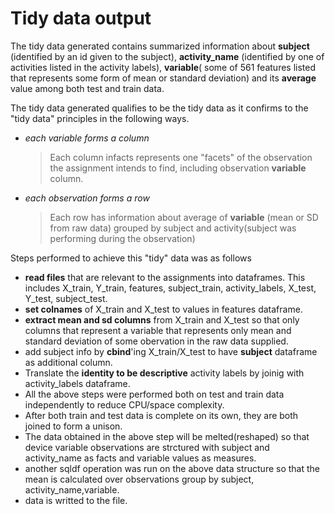 Tidy data output
==================================
 The tidy data generated contains summarized information about **subject** (identified by an id given to the subject), **activity_name** (identified by one of activities listed in the activity labels), **variable**( some of 561 features listed that represents some form of mean or standard deviation) and its **average** value among both test and train data.
 
The tidy data generated qualifies to be the tidy data as it confirms to the "tidy data" principles in the following ways.

 - *each variable forms a column*
    >Each column infacts represents one "facets"  of the observation the assignment intends to find, including observation **variable** column.
 - *each observation forms a row*
    >Each row has information about average of **variable** (mean or SD from raw data) grouped by subject and activity(subject was performing during the observation)


Steps performed to achieve this "tidy" data was as follows
* **read files** that are relevant to the assignments into dataframes. This includes X_train, Y_train, features, subject_train, activity_labels, X_test, Y_test, subject_test.
* **set colnames** of X_train and X_test to values in features dataframe.
* **extract mean and sd columns** from X_train and X_test so that only columns that represent a variable that represents only mean and standard deviation of some obervation in the raw data supplied.
* add subject info by **cbind**'ing X_train/X_test to have **subject** dataframe as additional column.
* Translate the **identity to be descriptive** activity labels by joinig with activity_labels dataframe.
* All the above steps were performed both on test and train data independently to reduce CPU/space complexity. 
* After both train and test data is complete on its own, they are both joined to form a unison.
* The data obtained in the above step will be melted(reshaped) so that device variable observations are strctured with subject and activity_name as facts and variable values as measures.
* another sqldf operation was run on the above data structure so that the mean is calculated over observations group by subject, activity_name,variable.
* data is writted to the file.
